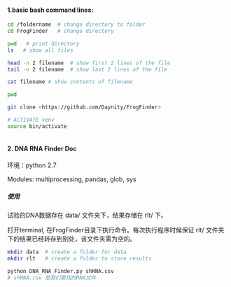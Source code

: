#### 1.basic bash command lines: 

```bash 
cd /foldername  # change directory to folder 
cd FrogFinder   # change directory 

pwd   # print directory 
ls   # show all files 

head -n 2 filename  # show first 2 lines of the file 
tail -n 2 filename  # show last 2 lines of the file

cat filename # show contents of filename

pwd 

git clone <https://github.com/Daynity/FrogFinder>

# ACTIVATE venv 
source bin/activate
 
```



#### 2. DNA RNA Finder Doc

环境：python 2.7 

Modules: multiprocessing, pandas, glob, sys 



##### 使用
试验的DNA数据存在 data/ 文件夹下，结果存储在 rlt/ 下。

打开terminal, 在FrogFinder目录下执行命令。每次执行程序时候保证 rlt/ 文件夹下的结果已经转存到别处，该文件夹需为空的。

```bash
mkdir data  # create a folder for data 
mkdir rlt   # create a folder to store results

python DNA_RNA_Finder.py shRNA.csv
# shRNA.csv 是我们要找的RNA文件 
```

